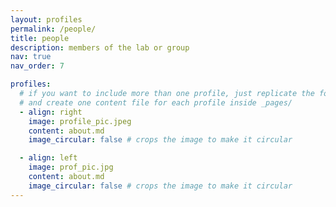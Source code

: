 ```yaml
---
layout: profiles
permalink: /people/
title: people
description: members of the lab or group
nav: true
nav_order: 7

profiles:
  # if you want to include more than one profile, just replicate the following block
  # and create one content file for each profile inside _pages/
  - align: right
    image: profile_pic.jpeg
    content: about.md
    image_circular: false # crops the image to make it circular

  - align: left
    image: prof_pic.jpg
    content: about.md
    image_circular: false # crops the image to make it circular
---
```

